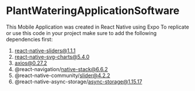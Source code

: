 # PlantWateringApplicationSoftware
This Mobile Application was created in React Native using Expo
To replicate or use this code in your project make sure to add the following dependencies first:
1. react-native-sliders@1.1.1
2. react-native-svg-charts@5.4.0
3. axios@0.27.2
4. @react-navigation/native-stack@6.6.2
5. @react-native-community/slider@4.2.2
6. @react-native-async-storage/async-storage@1.15.17
